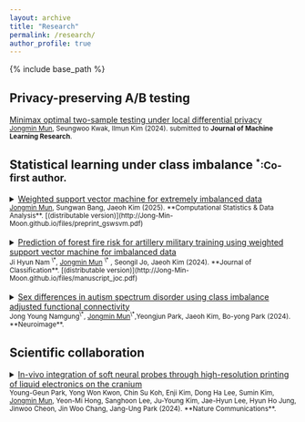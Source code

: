 ```yaml
---
layout: archive
title: "Research"
permalink: /research/
author_profile: true
---
```

<!---
{% if author.googlescholar %}
  You can also find my articles on <u><a href="{{author.googlescholar}}">my Google Scholar profile</a>.</u>
{% endif %}
--->
{% include base_path %}


## Privacy-preserving A/B testing
<a href="https://arxiv.org/abs/2411.09064">Minimax optimal two-sample testing under local differential privacy</a>
<br />
<small><u>Jongmin Mun</u>, Seungwoo Kwak, Ilmun Kim (2024). submitted to **Journal of Machine Learning Research**.</small>

## Statistical learning under class imbalance <small>$^*$:Co-first author.</small>
<details>

<summary><a href="https://doi.org/10.1016/j.csda.2024.108078">Weighted support vector machine for extremely imbalanced data</a></summary>
Data augmentation and loss function adjustments are two common techniques for imbalanced classification. In cases of extreme class imbalance, it is often standard practice to combine these two approaches. However, determining the optimal oversampling ratio and the degree of asymmetry in the loss function typically relies on heuristics. We further consider the scenario where the minority class consists of subgroups and propose a straightforward method for combining data augmentation and loss function adjustments. This method serves as a sample-based approximation of the population-level asymptotically Bayes optimal oracle procedure.
</details>
<small><u>Jongmin Mun</u>, Sungwan Bang, Jaeoh Kim (2025). **Computational Statistics & Data Analysis**. [(distributable version)](http://Jong-Min-Moon.github.io/files/preprint_gswsvm.pdf)
</small>
<br /><br />
<details>

<summary><a href="https://doi.org/10.1007/s00357-024-09467-1">Prediction of forest fire risk for artillery military training using weighted support vector machine for imbalanced data</a></summary>
Artillery training inherently poses wildfire risks. Predictive modeling of these wildfires faces two key challenges: the scarcity of wildfire cases and the limited granularity of meteorological data during training. We address the first challenge by augmenting the data using a Gaussian mixture generative model and adjusting the loss function of a support vector machine. To tackle the second challenge, we integrate the Republic of Korea Army (ROKA) dataset with the Korea Meteorological Administration database. Our resulting model achieves a 99% improvement in balanced classification metrics compared to previous models.
</details>
<small>Ji Hyun Nam
<sup>\*</sup>, 
<u>Jongmin Mun</u>
<sup>\*</sup> , Seongil Jo, Jaeoh Kim (2024). **Journal of Classification**.  [(distributable version)](http://Jong-Min-Moon.github.io/files/manuscript_joc.pdf)</small>
<br /><br />
<details>

<summary><a href="https://doi.org/10.1016/j.neuroimage.2024.120956">Sex differences in autism spectrum disorder using class imbalance adjusted functional connectivity</a></summary>

Detecting sex differences in brain connectome organization in autism spectrum disorder (ASD) through statistical hypothesis testing is challenging. This challenge arises from the reliance of statistical power on the smaller group size, coupled with the significant imbalance in diagnostic ratios of ASD between males and females. While <a href="https://doi.org/10.1080/01621459.2013.800763">Chen et al. (2013, Journal of the American Statistical Association)</a> addressed this issue using an ensemble of undersampling approaches, we take an alternative approach: oversampling. 

Our method combines dimension reduction via diffusion map embedding with Gaussian mixture model-based oversampling to balance the sex ratio in functional connectivity data. This approach reveals significant sex-related differences in the sensorimotor, attention, and default mode networks, with gradients linked to higher-order cognitive control. Transcriptomic analysis identifies gene enrichment in the cortex, thalamus, and striatum. Notably, gradient-symptom associations differ by sex, with stronger effects observed in females. These findings highlight the sex heterogeneity in ASD's large-scale brain networks.

</details>
<small>
 Jong Young Namgung<sup>\*</sup>, 
<u>Jongmin Mun</u><sup>\*</sup>,Yeongjun Park,  Jaeoh Kim, Bo-yong Park (2024). **Neuroimage**.</small>

## Scientific collaboration
<details>

<summary><a href="https://doi.org/10.1038/s41467-024-45768-0">In-vivo integration of soft neural probes through high-resolution printing of liquid electronics on the cranium</a></summary>

We present a soft, conformable neural interface system for long-term, stable monitoring of single-unit neural activity in freely moving subjects. The system integrates soft neural probes in the brain with liquid metal-based electronics printed on the cranial surface. In-vivo mouse studies, leveraging dimension reduction, clustering analysis and goodness-of-fit testing, statistically demonstrate stable 33-week neural recording and behavior-induced activation across multiple brain regions during T-maze tests.

</details>
<small>
Young-Geun Park, Yong Won Kwon, Chin Su Koh, Enji Kim, Dong Ha Lee, Sumin Kim, <u>Jongmin Mun</u>, Yeon-Mi Hong, Sanghoon Lee, Ju-Young Kim, Jae-Hyun Lee, Hyun Ho Jung, Jinwoo Cheon, Jin Woo Chang, Jang-Ung Park (2024). **Nature Communications**.</small>


<br />